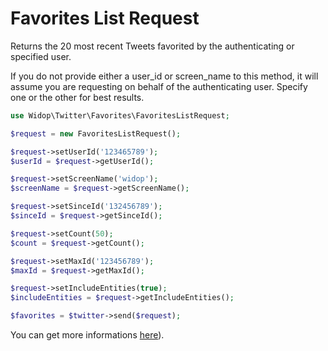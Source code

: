 # Favorites List Request

Returns the 20 most recent Tweets favorited by the authenticating or specified user.

If you do not provide either a user_id or screen_name to this method, it will assume you are requesting on behalf of the authenticating user.
Specify one or the other for best results.

``` php
use Widop\Twitter\Favorites\FavoritesListRequest;

$request = new FavoritesListRequest();

$request->setUserId('123465789');
$userId = $request->getUserId();

$request->setScreenName('widop');
$screenName = $request->getScreenName();

$request->setSinceId('132456789');
$sinceId = $request->getSinceId();

$request->setCount(50);
$count = $request->getCount();

$request->setMaxId('123456789');
$maxId = $request->getMaxId();

$request->setIncludeEntities(true);
$includeEntities = $request->getIncludeEntities();

$favorites = $twitter->send($request);
```

You can get more informations [here](https://dev.twitter.com/docs/api/1.1/get/favorites/list)).
